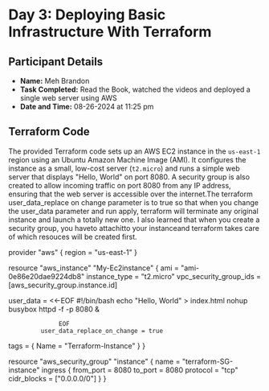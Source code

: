 # Day 3: Deploying Basic Infrastructure With Terraform

## Participant Details

- **Name:** Meh Brandon
- **Task Completed:** Read the Book, watched the videos and deployed a single web server using AWS
- **Date and Time:** 08-26-2024 at 11:25 pm

## Terraform Code 

The provided Terraform code sets up an AWS EC2 instance in the `us-east-1` region using an Ubuntu Amazon Machine Image (AMI). It configures the instance as a small, low-cost server (`t2.micro`) and runs a simple web server that displays "Hello, World" on port 8080. A security group is also created to allow incoming traffic on port 8080 from any IP address, ensuring that the web server is accessible over the internet.The terraform user_data_replace on change parameter is to true so that when you change the user_data parameter and run apply, terraform will terminate any original instance and launch a totally new one. I also learned that when you create a security group, you haveto attachitto your instanceand terraform takes care of which resouces will be created first.

provider  "aws" {
    region = "us-east-1"
}

resource "aws_instance" "My-Ec2instance" {
 ami = "ami-0e86e20dae9224db8"
 instance_type = "t2.micro"
 vpc_security_group_ids = [aws_security_group.instance.id]


 user_data = <<-EOF
             #!/bin/bash
             echo "Hello, World" > index.html
             nohup busybox httpd -f -p 8080 &
                 

                  EOF
             user_data_replace_on_change = true
 tags = {
    Name = "Terraform-Instance"
 }
}

resource "aws_security_group" "instance" {
 name = "terraform-SG-instance"
 ingress {
 from_port = 8080
 to_port = 8080
 protocol = "tcp"
 cidr_blocks = ["0.0.0.0/0"]
 }
}